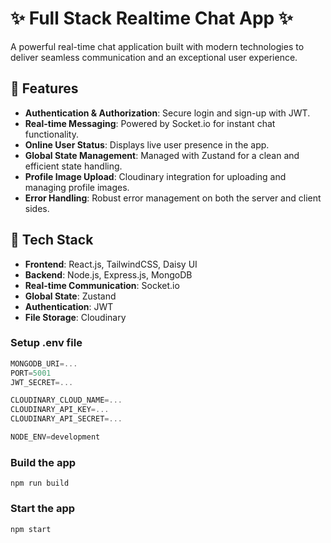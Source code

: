 # ✨ Full Stack Realtime Chat App ✨  

A powerful real-time chat application built with modern technologies to deliver seamless communication and an exceptional user experience.  

## 🚀 Features  

- **Authentication & Authorization**: Secure login and sign-up with JWT.  
- **Real-time Messaging**: Powered by Socket.io for instant chat functionality.  
- **Online User Status**: Displays live user presence in the app.  
- **Global State Management**: Managed with Zustand for a clean and efficient state handling.  
- **Profile Image Upload**: Cloudinary integration for uploading and managing profile images.  
- **Error Handling**: Robust error management on both the server and client sides.  

## 🌟 Tech Stack  

- **Frontend**: React.js, TailwindCSS, Daisy UI  
- **Backend**: Node.js, Express.js, MongoDB  
- **Real-time Communication**: Socket.io  
- **Global State**: Zustand  
- **Authentication**: JWT  
- **File Storage**: Cloudinary  




### Setup .env file

```js
MONGODB_URI=...
PORT=5001
JWT_SECRET=...

CLOUDINARY_CLOUD_NAME=...
CLOUDINARY_API_KEY=...
CLOUDINARY_API_SECRET=...

NODE_ENV=development
```

### Build the app

```shell
npm run build
```

### Start the app

```shell
npm start
```
